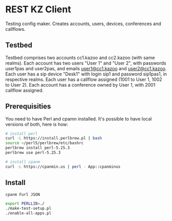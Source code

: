 REST KZ Client
================================

Testing config maker. Creates accounts, users, devices, conferences and callflows.

Testbed
-------

Testbed comprises two accounts cc1.kazoo and cc2.kazoo (with same realms). Each account has two users "User 1" and "User 2", with passwords user1pas and user2pas, and emails user1@cc1.kazoo and user2@cc1.kazoo. Each user has a sip device "Desk1" with login sip1 and password sip1pas1, in respective realms. Each user has a callflow assigned (1001 to User 1, 1002 to User 2). Each account has a conference owned by User 1, with 2001 callflow assigned.

Prerequisities
--------------

You need to have Perl and cpamn installed. It's possible to have local versions of both, here is how:
```sh
# install perl
curl -L https://install.perlbrew.pl | bash
source ~/perl5/perlbrew/etc/bashrc
perlbrew install perl-5.25.3
perlbrew use perl-5.25.3

# install cpanm
curl -L https://cpanmin.us | perl - App::cpanminus

```

Install
-------

```sh
cpanm Furl JSON

export PERLLIB=./
./make-test-setup.pl
./enable-all-apps.pl
```

